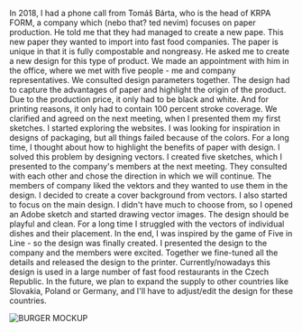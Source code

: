 
In 2018, I had a phone call from Tomáš Bárta, who is the head of KRPA FORM, a company which (nebo that? ted nevim) focuses on paper production. He told me that they had managed to create a new pape. This new paper they wanted to import into fast food companies. The paper is unique in that it is fully compostable and nongreasy. He asked me to create a new design for this type of product. We made an appointment with him in the office, where we met with five people - me and company representatives.
We consulted design parameters together. The design had to capture the advantages of paper and highlight the origin of the product. Due to the production price, it only had to be black and white. And for printing reasons, it only had to contain 100 percent stroke coverage. We clarified and agreed on the next meeting, when I presented them my first sketches.
I started exploring the websites. I was looking for inspiration in designs of packaging, but all things failed because of the colors. For a long time, I thought about how to highlight the benefits of paper with design. I solved this problem by designing vectors. I created five sketches, which I presented to the company's members at the next meeting. They consulted with each other and chose the direction in which we will continue.
The members of company liked the vektors and they wanted to use them in the design. I decided to create a cover background from vectors. I also started to focus on the main design. I didn't have much to choose from, so I opened an Adobe sketch and started drawing vector images.
The design should be playful and clean. For a long time I struggled with the vectors of individual dishes and their placement. In the end, I was inspired by the game of Five in Line - so the design was finally created. I presented the design to the company and the members were excited. Together we fine-tuned all the details and released the design to the printer.
Currently/nowadays this design is used in a large number of fast food restaurants in the Czech Republic. In the future, we plan to expand the supply to other countries like Slovakia, Poland or Germany, and I'll have to adjust/edit the design for these countries.

![BURGER MOCKUP](https://user-images.githubusercontent.com/73166204/106288456-5ea57080-6248-11eb-9d10-c11cac16b117.jpg)
